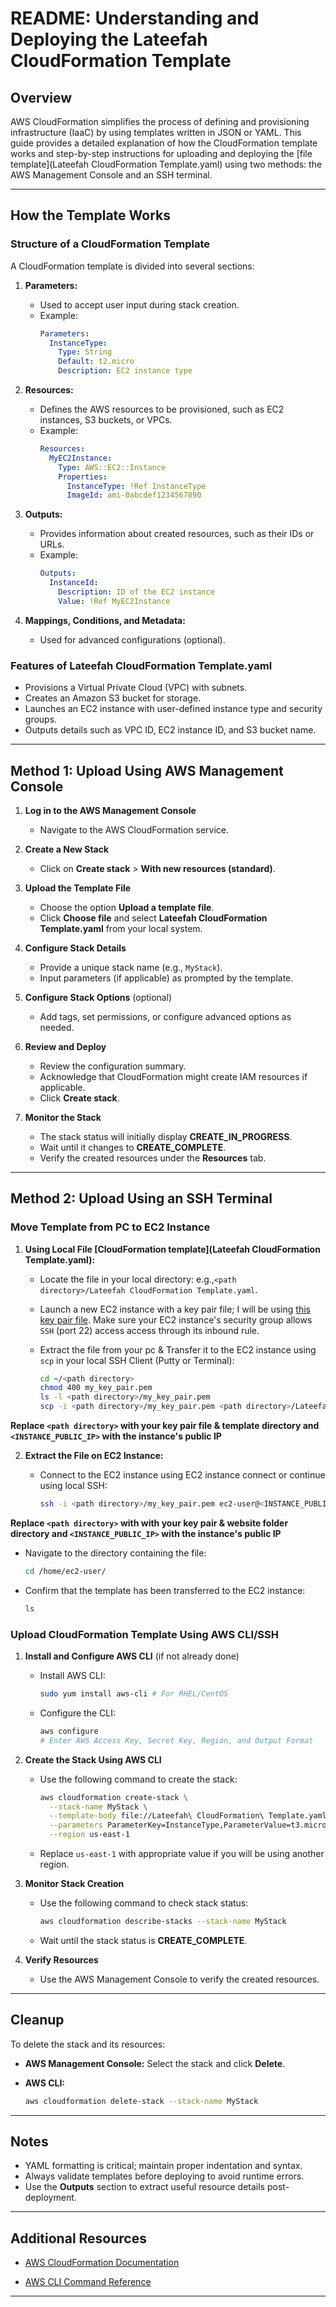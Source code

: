 
# README: Understanding and Deploying the Lateefah CloudFormation Template

## Overview
AWS CloudFormation simplifies the process of defining and provisioning infrastructure (IaaC) by using templates written in JSON or YAML. This guide provides a detailed explanation of how the CloudFormation template works and step-by-step instructions for uploading and deploying the [file template](Lateefah CloudFormation Template.yaml) using two methods: the AWS Management Console and an SSH terminal.

---

## How the Template Works

### Structure of a CloudFormation Template
A CloudFormation template is divided into several sections:

1. **Parameters:**
   - Used to accept user input during stack creation.
   - Example:
     ```yaml
     Parameters:
       InstanceType:
         Type: String
         Default: t2.micro
         Description: EC2 instance type
     ```

2. **Resources:**
   - Defines the AWS resources to be provisioned, such as EC2 instances, S3 buckets, or VPCs.
   - Example:
     ```yaml
     Resources:
       MyEC2Instance:
         Type: AWS::EC2::Instance
         Properties:
           InstanceType: !Ref InstanceType
           ImageId: ami-0abcdef1234567890
     ```

3. **Outputs:**
   - Provides information about created resources, such as their IDs or URLs.
   - Example:
     ```yaml
     Outputs:
       InstanceId:
         Description: ID of the EC2 instance
         Value: !Ref MyEC2Instance
     ```

4. **Mappings, Conditions, and Metadata:**
   - Used for advanced configurations (optional).

### Features of **Lateefah CloudFormation Template.yaml**
- Provisions a Virtual Private Cloud (VPC) with subnets.
- Creates an Amazon S3 bucket for storage.
- Launches an EC2 instance with user-defined instance type and security groups.
- Outputs details such as VPC ID, EC2 instance ID, and S3 bucket name.

---

## Method 1: Upload Using AWS Management Console

1. **Log in to the AWS Management Console**
   - Navigate to the AWS CloudFormation service.

2. **Create a New Stack**
   - Click on **Create stack** > **With new resources (standard)**.

3. **Upload the Template File**
   - Choose the option **Upload a template file**.
   - Click **Choose file** and select **Lateefah CloudFormation Template.yaml** from your local system.

4. **Configure Stack Details**
   - Provide a unique stack name (e.g., `MyStack`).
   - Input parameters (if applicable) as prompted by the template.

5. **Configure Stack Options** (optional)
   - Add tags, set permissions, or configure advanced options as needed.

6. **Review and Deploy**
   - Review the configuration summary.
   - Acknowledge that CloudFormation might create IAM resources if applicable.
   - Click **Create stack**.

7. **Monitor the Stack**
   - The stack status will initially display **CREATE_IN_PROGRESS**.
   - Wait until it changes to **CREATE_COMPLETE**.
   - Verify the created resources under the **Resources** tab.

---

## Method 2: Upload Using an SSH Terminal

### Move Template from PC to EC2 Instance

1. **Using Local File [CloudFormation template](Lateefah CloudFormation Template.yaml):**
   - Locate the file in your local directory: e.g.,`<path directory>/Lateefah CloudFormation Template.yaml`.
   
   - Launch a new EC2 instance with a key pair file; I will be using [this key pair file](my_key_pair.pem). Make sure your EC2 instance's security group allows `SSH` (port 22) access access through its inbound rule.
   
   - Extract the file from your pc & Transfer it to the EC2 instance using `scp` in your local SSH Client (Putty or Terminal):
   
     ```bash
     cd ~/<path directory>
     chmod 400 my_key_pair.pem
     ls -l <path directory>/my_key_pair.pem
     scp -i <path directory>/my_key_pair.pem <path directory>/Lateefah CloudFormation Template.yaml ec2-user@<INSTANCE_PUBLIC_IP>:/home/ec2-user/
     ```
     
**Replace `<path directory>` with your key pair file & template directory and `<INSTANCE_PUBLIC_IP>` with the instance's public IP**

2. **Extract the File on EC2 Instance:**
   - Connect to the EC2 instance using EC2 instance connect or continue using local SSH:
   
     ```bash
     ssh -i <path directory>/my_key_pair.pem ec2-user@<INSTANCE_PUBLIC_IP
     ```
     
**Replace `<path directory>` with with your key pair & website folder directory and `<INSTANCE_PUBLIC_IP>` with the instance's public IP**
     
   - Navigate to the directory containing the file:
   
     ```bash
     cd /home/ec2-user/
     ```
   - Confirm that the template has been transferred to the EC2 instance:
   
     ```bash
     ls
     ```

### Upload CloudFormation Template Using AWS CLI/SSH

1. **Install and Configure AWS CLI** (if not already done)
   - Install AWS CLI:
   
     ```bash
     sudo yum install aws-cli # For RHEL/CentOS
     ```
     
   - Configure the CLI:
   
     ```bash
     aws configure
     # Enter AWS Access Key, Secret Key, Region, and Output Format
     ```

2. **Create the Stack Using AWS CLI**
   - Use the following command to create the stack:
   
     ```bash
     aws cloudformation create-stack \
       --stack-name MyStack \
       --template-body file://Lateefah\ CloudFormation\ Template.yaml \
       --parameters ParameterKey=InstanceType,ParameterValue=t3.micro \
       --region us-east-1
     ```
     
   - Replace `us-east-1` with appropriate value if you will be using another region.

3. **Monitor Stack Creation**
   - Use the following command to check stack status:
   
     ```bash
     aws cloudformation describe-stacks --stack-name MyStack
     ```
     
   - Wait until the stack status is **CREATE_COMPLETE**.

4. **Verify Resources**
   - Use the AWS Management Console to verify the created resources.

---

## Cleanup
To delete the stack and its resources:
- **AWS Management Console:** Select the stack and click **Delete**.
- **AWS CLI:**

  ```bash
  aws cloudformation delete-stack --stack-name MyStack
  ```

---

## Notes
- YAML formatting is critical; maintain proper indentation and syntax.
- Always validate templates before deploying to avoid runtime errors.
- Use the **Outputs** section to extract useful resource details post-deployment.

---

## **Additional Resources**
- [AWS CloudFormation Documentation](https://docs.aws.amazon.com/cloudformation/)

- [AWS CLI Command Reference](https://docs.aws.amazon.com/cli/latest/reference/cloudformation/)

---

